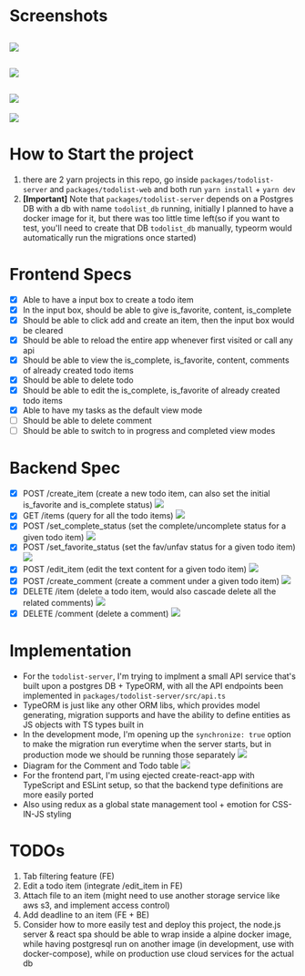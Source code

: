 # Screenshots

## ![](https://i.imgur.com/9Niq80f.png)

## ![](https://i.imgur.com/j8T7hll.png)

## ![](https://i.imgur.com/GFA0mTq.png)

![](https://i.imgur.com/cwvIEgx.png)

# How to Start the project

1. there are 2 yarn projects in this repo, go inside `packages/todolist-server` and `packages/todolist-web` and both run `yarn install` + `yarn dev`
2. **[Important]** Note that `packages/todolist-server` depends on a Postgres DB with a db with name `todolist_db` running, initially I planned to have a docker image for it, but there was too little time left(so if you want to test, you'll need to create that DB `todolist_db` manually, typeorm would automatically run the migrations once started)

# Frontend Specs

- [x] Able to have a input box to create a todo item
- [x] In the input box, should be able to give is_favorite, content, is_complete
- [x] Should be able to click add and create an item, then the input box would be cleared
- [x] Should be able to reload the entire app whenever first visited or call any api
- [x] Should be able to view the is_complete, is_favorite, content, comments of already created todo items
- [x] Should be able to delete todo
- [x] Should be able to edit the is_complete, is_favorite of already created todo items
- [x] Able to have my tasks as the default view mode
- [ ] Should be able to delete comment
- [ ] Should be able to switch to in progress and completed view modes

# Backend Spec

- [x] POST /create_item (create a new todo item, can also set the initial is_favorite and is_complete status)
      ![](https://i.imgur.com/4mi6YW8.png)
- [x] GET /items (query for all the todo items)
      ![](https://i.imgur.com/gVFlwlp.png)
- [x] POST /set_complete_status (set the complete/uncomplete status for a given todo item)
      ![](https://i.imgur.com/8UUZOFF.png)
- [x] POST /set_favorite_status (set the fav/unfav status for a given todo item)
      ![](https://i.imgur.com/GzhlEjN.png)
- [x] POST /edit_item (edit the text content for a given todo item)
      ![](https://i.imgur.com/vzza37p.png)
- [x] POST /create_comment (create a comment under a given todo item)
      ![](https://i.imgur.com/RpIPa2e.png)
- [x] DELETE /item (delete a todo item, would also cascade delete all the related comments)
      ![](https://i.imgur.com/xaPOY62.png)
- [x] DELETE /comment (delete a comment)
      ![](https://i.imgur.com/r7hV1sT.png)

# Implementation

- For the `todolist-server`, I'm trying to implment a small API service that's built upon a postgres DB + TypeORM, with all the API endpoints been implemented in `packages/todolist-server/src/api.ts`
- TypeORM is just like any other ORM libs, which provides model generating, migration supports and have the ability to define entities as JS objects with TS types built in
- In the development mode, I'm opening up the `synchronize: true` option to make the migration run everytime when the server starts, but in production mode we should be running those separately
  ![](https://i.imgur.com/W8c0TwG.png)
- Diagram for the Comment and Todo table
  ![](https://i.imgur.com/xhDfIEz.png)
- For the frontend part, I'm using ejected create-react-app with TypeScript and ESLint setup, so that the backend type definitions are more easily ported
- Also using redux as a global state management tool + emotion for CSS-IN-JS styling

# TODOs
1. Tab filtering feature (FE)
2. Edit a todo item (integrate /edit_item in FE)
3. Attach file to an item (might need to use another storage service like aws s3, and implement access control)
4. Add deadline to an item (FE + BE)
5. Consider how to more easily test and deploy this project, the node.js server & react spa should be able to wrap inside a alpine docker image, while having postgresql run on another image (in development, use with docker-compose), while on production use cloud services for the actual db
